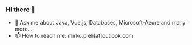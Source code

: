 ### Hi there 👋

- 💬 Ask me about Java, Vue.js, Databases, Microsoft-Azure and many more...
- 📫 How to reach me: mirko.pleli[at]outlook.com
